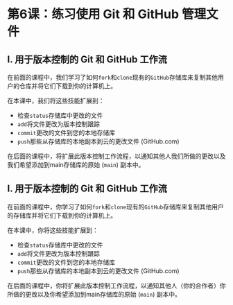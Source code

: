 # 第6课：练习使用 Git 和 GitHub 管理文件

## Ⅰ. 用于版本控制的 Git 和 GitHub 工作流

在前面的课程中，我们学习了如何`fork`和`clone`现有的`GitHub`存储库来复制其他用户的仓库并将它们下载到你的计算机上。

在本课中，我们将这些技能扩展到：

- 检查`status`存储库中更改的文件
- `add`将文件更改为版本控制跟踪
- `commit`更改的文件到您的本地存储库
- `push`那些从存储库的本地副本到云的更改文件 (GitHub.com)

在后面的课程中，将扩展此版本控制工作流程，以通知其他人我们所做的更改以及我们希望添加到main存储库的原始 (`main`) 副本中。

## Ⅰ. 用于版本控制的 Git 和 GitHub 工作流

在前面的课程中，你学习了如何`fork`和`clone`现有的`GitHub`存储库来复制其他用户的存储库并将它们下载到你的计算机上。

在本课中，你将这些技能扩展到：

- 检查`status`存储库中更改的文件
- `add`将文件更改为版本控制跟踪
- `commit`更改的文件到您的本地存储库
- `push`那些从存储库的本地副本到云的更改文件 (GitHub.com)

在后面的课程中，你将扩展此版本控制工作流程，以通知其他人（你的合作者）你所做的更改以及你希望添加到main存储库的原始 (`main`) 副本中。